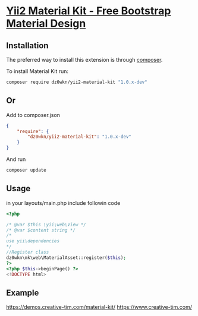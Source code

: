 # [Yii2 Material Kit - Free Bootstrap Material Design ](http://example.com)

Installation
------------
The preferred way to install this extension is through [composer](http://getcomposer.org/download/).

To install Material Kit run:

```sh
composer require dz0wkn/yii2-material-kit "1.0.x-dev"
```

## Or

Add to composer.json

```json
{
	"require": {
		"dz0wkn/yii2-material-kit": "1.0.x-dev"
	}
}
```

And run

```sh
composer update
```

Usage
-----
in your layouts/main.php include followin code

```php
<?php

/* @var $this \yii\web\View */
/* @var $content string */
/*
use yii\dependencies
*/
//Register class
dz0wkn\mk\web\MaterialAsset::register($this);
?>
<?php $this->beginPage() ?>
<!DOCTYPE html>
```

Example
-----
https://demos.creative-tim.com/material-kit/
https://www.creative-tim.com/
